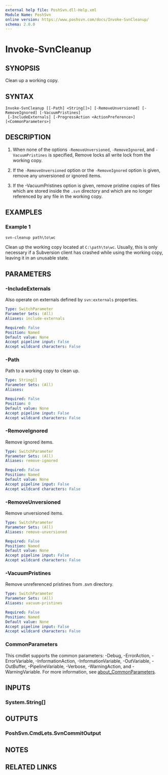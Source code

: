 ```yaml
---
external help file: PoshSvn.dll-Help.xml
Module Name: PoshSvn
online version: https://www.poshsvn.com/docs/Invoke-SvnCleanup/
schema: 2.0.0
---
```


# Invoke-SvnCleanup

## SYNOPSIS
Clean up a working copy.

## SYNTAX

```
Invoke-SvnCleanup [[-Path] <String[]>] [-RemoveUnversioned] [-RemoveIgnored] [-VacuumPristines]
 [-IncludeExternals] [-ProgressAction <ActionPreference>] [<CommonParameters>]
```

## DESCRIPTION

1. When none of the options `-RemoveUnversioned`, `-RemoveIgnored`, and
`-VacuumPristines` is specified, Remove locks all write lock
from the working copy.

2. If the `-RemoveUnversioned` option or the `-RemoveIgnored` option
is given, remove any unversioned or ignored items.

3. If the -VacuumPristines option is given, remove pristine copies of
files which are stored inside the `.svn` directory and which are no longer
referenced by any file in the working copy.

## EXAMPLES

### Example 1
```powershell
svn-cleanup path\to\wc
```

Clean up the working copy located at `C:\path\to\wc`. Usually, this is only
necessary if a Subversion client has crashed while using the working copy,
leaving it in an unusable state.

## PARAMETERS

### -IncludeExternals
Also operate on externals defined by `svn:externals` properties.

```yaml
Type: SwitchParameter
Parameter Sets: (All)
Aliases: include-externals

Required: False
Position: Named
Default value: None
Accept pipeline input: False
Accept wildcard characters: False
```

### -Path
Path to a working copy to clean up.

```yaml
Type: String[]
Parameter Sets: (All)
Aliases:

Required: False
Position: 0
Default value: None
Accept pipeline input: False
Accept wildcard characters: False
```

### -RemoveIgnored
Remove ignored items.

```yaml
Type: SwitchParameter
Parameter Sets: (All)
Aliases: remove-ignored

Required: False
Position: Named
Default value: None
Accept pipeline input: False
Accept wildcard characters: False
```

### -RemoveUnversioned
Remove unversioned items.

```yaml
Type: SwitchParameter
Parameter Sets: (All)
Aliases: remove-unversioned

Required: False
Position: Named
Default value: None
Accept pipeline input: False
Accept wildcard characters: False
```

### -VacuumPristines
Remove unreferenced pristines from .svn directory.

```yaml
Type: SwitchParameter
Parameter Sets: (All)
Aliases: vacuum-pristines

Required: False
Position: Named
Default value: None
Accept pipeline input: False
Accept wildcard characters: False
```

### CommonParameters
This cmdlet supports the common parameters: -Debug, -ErrorAction, -ErrorVariable, -InformationAction, -InformationVariable, -OutVariable, -OutBuffer, -PipelineVariable, -Verbose, -WarningAction, and -WarningVariable. For more information, see [about_CommonParameters](http://go.microsoft.com/fwlink/?LinkID=113216).

## INPUTS

### System.String[]

## OUTPUTS

### PoshSvn.CmdLets.SvnCommitOutput

## NOTES

## RELATED LINKS
